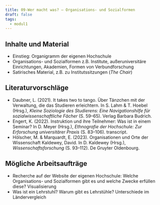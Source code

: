 ```yaml
---
title: 09-Wer macht was? – Organisations- und Sozialformen
draft: false
tags:
  - modul1
---
```


## Inhalte und Material

- Einstieg: Organigramm der eigenen Hochschule
- Organisations- und Sozialformen z.B. Institute, außeruniversitäre Einrichtungen, Akademien, Formen von Verbundforschung
- Satirisches Material, z.B. zu Institutssitzungen (_The Chair_)

## Literaturvorschläge

- Daubner, L. (2021). It takes two to tango. Über Tänzchen mit der Verwaltung, die das Studieren erleichtern. In S. Lahm & T. Hoebel (Hrsg.), _Kleine Soziologie des Studierens: Eine Navigationshilfe für sozialwissenschaftliche Fächer_ (S. 59–65). Verlag Barbara Budrich.
- Engert, K. (2022). Instruktion und ihre Teilnehmer: Was ist in einem Seminar? In D. Meyer (Hrsg.), _Ethnografie der Hochschule: Zur Erforschung universitärer Praxis_ (S. 83–106). transcript.
- Hölscher, M. & Marquardt, E. (2023). Organisationen und Orte der Wissenschaft Kaldewey, David. In D. Kaldewey (Hrsg.), _Wissenschaftsforschung_ (S. 93–112). De Gruyter Oldenbourg.

## Mögliche Arbeitsaufträge

- Recherche auf der Website der eigenen Hochschule: Welche Organisations- und Sozialformen gibt es und welche Zwecke erfüllen diese? Visualisierung
- Was ist ein Lehrstuhl? Warum gibt es Lehrstühle? Unterschiede im Ländervergleich